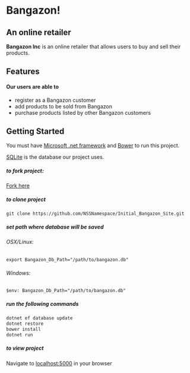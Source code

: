 Bangazon!
===

## An online retailer

**Bangazon Inc** is an online retailer that allows users to buy and sell their products.

## Features
#### Our users are able to
- register as a Bangazon customer
- add products to be sold from Bangazon
- purchase products listed by other Bangazon customers

## Getting Started

You must have [Microsoft .net framework](https://www.microsoft.com/en-us/download/details.aspx?id=30653) and [Bower](https://bower.io/) to run this project.

[SQLite](https://sqlite.org/) is the database our project uses.

##### to fork project:
[Fork here](https://github.com/NSSNamespace/Initial_Bangazon_Site)

##### to clone project

```git clone https://github.com/NSSNamespace/Initial_Bangazon_Site.git```

##### set path where database will be saved
###### OSX/Linux:
```export Bangazon_Db_Path="/path/to/bangazon.db"```

###### Windows:
```$env: Bangazon_Db_Path="/path/to/bangazon.db"```

##### run the following commands

```Bash
dotnet ef database update
dotnet restore
bower install
dotnet run
```

##### to view project
Navigate to [localhost:5000](localhost:5000) in your browser